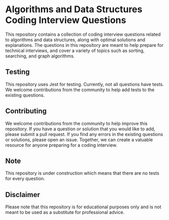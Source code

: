 # Algorithms and Data Structures Coding Interview Questions

This repository contains a collection of coding interview questions related to algorithms and data structures, 
along with optimal solutions and explanations. The questions in this repository are meant to help prepare for technical interviews, 
and cover a variety of topics such as sorting, searching, and graph algorithms.

## Testing
This repository uses Jest for testing. Currently, not all questions have tests. We welcome contributions from the community to help add tests to the existing questions.

## Contributing
We welcome contributions from the community to help improve this repository. If you have a question or solution that you would like to add, please submit a pull request. If you find any errors in the existing questions or solutions, please open an issue. Together, we can create a valuable resource for anyone preparing for a coding interview.

## Note
This repository is under construction which means that there are no tests for every question.

## Disclaimer
Please note that this repository is for educational purposes only and is not meant to be used as a substitute for professional advice.
